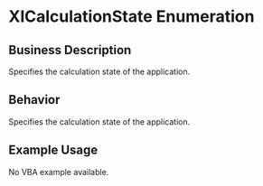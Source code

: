 # XlCalculationState Enumeration

## Business Description
Specifies the calculation state of the application.

## Behavior
Specifies the calculation state of the application.

## Example Usage
No VBA example available.